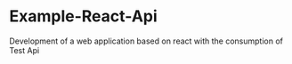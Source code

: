 # Example-React-Api
Development of a web application based on react with the consumption of Test Api
